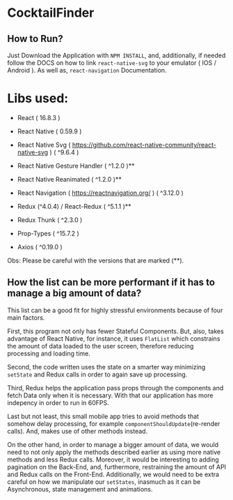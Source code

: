 # CocktailFinder

## How to Run?
Just Download the Application with `NPM INSTALL`, and, additionally,
if needed follow the DOCS on how to link `react-native-svg` to your emulator ( IOS / Android ). 
As well as, `react-navigation` Documentation.

# Libs used:
- React ( 16.8.3 )
- React Native ( 0.59.9 )
- React Native Svg ( https://github.com/react-native-community/react-native-svg ) ( ^9.6.4 )
- React Native Gesture Handler ( ^1.2.0 )**
- React Native Reanimated ( ^1.2.0 )**

- React Navigation ( https://reactnavigation.org/ ) ( ^3.12.0 )
- Redux (^4.0.4) / React-Redux ( ^5.1.1 )**
- Redux Thunk ( ^2.3.0 )
- Prop-Types ( ^15.7.2 )
- Axios ( ^0.19.0 )

Obs: Please be careful with the versions that are marked (**).

## How the list can be more performant if it has to manage a big amount of data?

This list can be a good fit for highly stressful environments because of four main factors. 

First, this program not only has fewer Stateful Components. But, also, takes advantage of React Native, for instance, it uses
`FlatList` which constrains the amount of data loaded to the user screen, therefore reducing processing and loading time.

Second, the code written uses the state on a smarter way minimizing `setState` and Redux calls in order to again save up processing.

Third, Redux helps the application pass props through the components and fetch Data only when it is necessary. With that
our application has more indepency in order to run in 60FPS.

Last but not least, this small mobile app tries to avoid methods that somehow delay processing, for example `componentShouldUpdate`(re-render calls). And, makes use of other methods instead.

On the other hand, in order to manage a bigger amount of data, we would need to not only apply the methods described earlier as using more native methods and less Redux calls. Moreover, it would be interesting to adding pagination on the Back-End, and, furthermore, restraining the amount of API and Redux calls on the Front-End. Additionally, we would need to be extra careful on how we manipulate our `setStates`, inasmuch as it can be Asynchronous, state management and animations.
